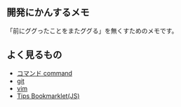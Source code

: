 ## 開発にかんするメモ
「前にググったことをまたググる」を無くすためのメモです。

## よく見るもの
- [コマンド command](command-line/command.md)
- [git](command-line/git.md)
- [vim](command-line/vim.md)
- [Tips Bookmarklet(JS)](bookmarklet/tips_bookmarklet.md)
